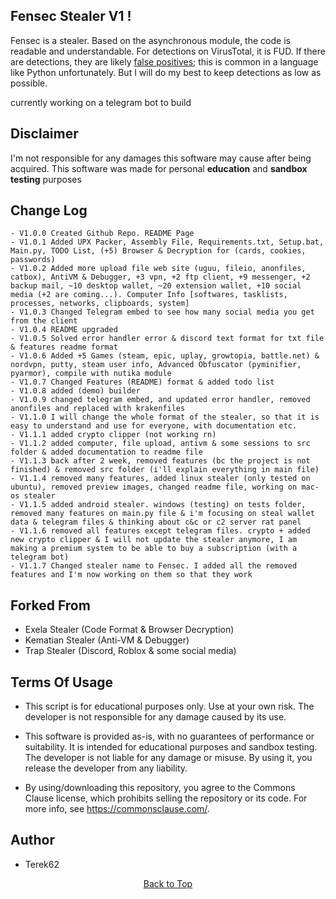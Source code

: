 Fensec Stealer V1 !
-----

<p>
  Fensec is a stealer. Based on the asynchronous module, the code is readable and understandable. For detections on VirusTotal, it is FUD. If there are detections, they are likely <a href="https://en.wikipedia.org/wiki/False_positives_and_false_negatives">false positives</a>; this is common in a language like Python unfortunately. But I will do my best to keep detections as low as possible.
</p>

currently working on a telegram bot to build


Disclaimer
-----
I'm not responsible for any damages this software may cause after being acquired. 
This software was made for personal **education** and **sandbox testing** purposes


Change Log
-----

```
- V1.0.0 Created Github Repo. README Page
- V1.0.1 Added UPX Packer, Assembly File, Requirements.txt, Setup.bat, Main.py, TODO List, (+5) Browser & Decryption for (cards, cookies, passwords)
- V1.0.2 Added more upload file web site (uguu, fileio, anonfiles, catbox), AntiVM & Debugger, +3 vpn, +2 ftp client, +9 messenger, +2 backup mail, ~10 desktop wallet, ~20 extension wallet, +10 social media (+2 are coming...). Computer Info [softwares, tasklists, processes, networks, clipboards, system]
- V1.0.3 Changed Telegram embed to see how many social media you get from the client
- V1.0.4 README upgraded
- V1.0.5 Solved error handler error & discord text format for txt file & features readme format
- V1.0.6 Added +5 Games (steam, epic, uplay, growtopia, battle.net) & nordvpn, putty, steam user info, Advanced Obfuscator (pyminifier, pyarmor), compile with nutika module
- V1.0.7 Changed Features (README) format & added todo list
- V1.0.8 added (demo) builder
- V1.0.9 changed telegram embed, and updated error handler, removed anonfiles and replaced with krakenfiles
- V1.1.0 I will change the whole format of the stealer, so that it is easy to understand and use for everyone, with documentation etc.
- V1.1.1 added crypto clipper (not working rn)
- V1.1.2 added computer, file upload, antivm & some sessions to src folder & added documentation to readme file
- V1.1.3 back after 2 week, removed features (bc the project is not finished) & removed src folder (i'll explain everything in main file)
- V1.1.4 removed many features, added linux stealer (only tested on ubuntu), removed preview images, changed readme file, working on mac-os stealer
- V1.1.5 added android stealer. windows (testing) on tests folder, removed many features on main.py file & i'm focusing on steal wallet data & telegram files & thinking about c&c or c2 server rat panel
- V1.1.6 removed all features except telegram files. crypto + added new crypto clipper & I will not update the stealer anymore, I am making a premium system to be able to buy a subscription (with a telegram bot)
- V1.1.7 Changed stealer name to Fensec. I added all the removed features and I'm now working on them so that they work
```


Forked From
-----

- Exela Stealer (Code Format & Browser Decryption)
- Kematian Stealer (Anti-VM & Debugger)
- Trap Stealer (Discord, Roblox & some social media)

Terms Of Usage
-----

- This script is for educational purposes only. Use at your own risk. The developer is not responsible for any damage caused by its use.

- This software is provided as-is, with no guarantees of performance or suitability. It is intended for educational purposes and sandbox testing. The developer is not liable for any damage or misuse. By using it, you release the developer from any liability.

- By using/downloading this repository, you agree to the Commons Clause license, which prohibits selling the repository or its code. For more info, see https://commonsclause.com/.

Author
-----

- Terek62

<p align="center">
  <a href=#top>Back to Top</a>
</p>
